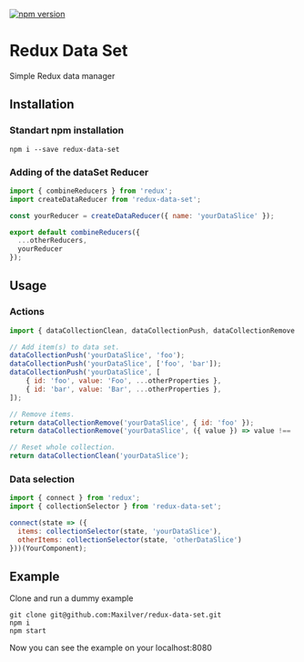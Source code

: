 [![npm version](https://badge.fury.io/js/redux-data-set.svg)](https://badge.fury.io/js/redux-data-set)

# Redux Data Set
Simple Redux data manager

## Installation

### Standart npm installation

```
npm i --save redux-data-set
```

### Adding of the dataSet Reducer

```javascript
import { combineReducers } from 'redux';
import createDataReducer from 'redux-data-set';

const yourReducer = createDataReducer({ name: 'yourDataSlice' });

export default combineReducers({
  ...otherReducers,
  yourReducer
});
```

## Usage

### Actions

```javascript
import { dataCollectionClean, dataCollectionPush, dataCollectionRemove } from 'redux-data-set';

// Add item(s) to data set.
dataCollectionPush('yourDataSlice', 'foo');
dataCollectionPush('yourDataSlice', ['foo', 'bar']);
dataCollectionPush('yourDataSlice', [
    { id: 'foo', value: 'Foo', ...otherProperties },
    { id: 'bar', value: 'Bar', ...otherProperties },
]);

// Remove items.
return dataCollectionRemove('yourDataSlice', { id: 'foo' });
return dataCollectionRemove('yourDataSlice', ({ value }) => value !== 'Bar' && value.length > 3);

// Reset whole collection.
return dataCollectionClean('yourDataSlice');
```

### Data selection

```javascript
import { connect } from 'redux';
import { collectionSelector } from 'redux-data-set';

connect(state => ({
  items: collectionSelector(state, 'yourDataSlice'),
  otherItems: collectionSelector(state, 'otherDataSlice')
}))(YourComponent);
```

## Example

Clone and run a dummy example

```
git clone git@github.com:Maxilver/redux-data-set.git
npm i
npm start
```

Now you can see the example on your localhost:8080
